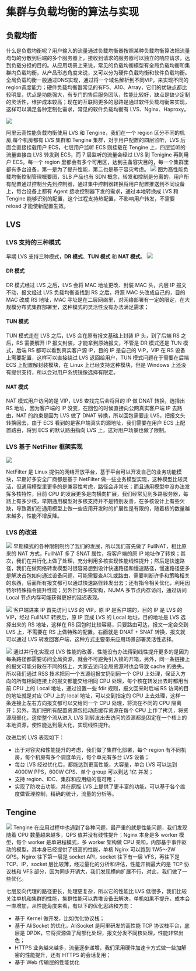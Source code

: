 # 集群与负载均衡的算法与实现
## 负载均衡
什么是负载均衡呢？用户输入的流量通过负载均衡器按照某种负载均衡算法把流量均匀的分散到后端的多个服务器上，接收到请求的服务器可以独立的响应请求，达到负载分担的目的。从应用场景上来说，常见的负载均衡模型有全局负载均衡和集群内负载均衡，从产品形态角度来说，又可以分为硬件负载均衡和软件负载均衡。全局负载均衡一般通过DNS实现，通过将一个域名解析到不同VIP，来实现不同的region调度能力；硬件负载均衡器常见的有F5、A10、Array，它们的优缺点都比较明显，优点是功能强大，有专门的售后服务团队，性能比较好，缺点是缺少定制的灵活性，维护成本较高；现在的互联网更多的思路是通过软件负载均衡来实现，这样可以满足各种定制化需求，常见的软件负载均衡有 LVS、Nginx、Haproxy。

![](http://114.116.184.67:81/images/distributed/e58ab31f70ef56e074051ed24fa4e56ec19decce.png)

阿里云高性能负载均衡使用 LVS 和 Tengine，我们在一个 region 区分不同的机房,每个机房都有 LVS 集群和 Tengine 集群，对于用户配置的四层监听，LVS 后面会直接挂载用户 ECS，七层用户监听 ECS 则挂载在 Tengine 上，四层监听的流量直接由 LVS 转发到 ECS，而 7 层监听的流量会经过 LVS 到 Tenigine 再到用户 ECS。每一个 region 里都会有多个可用区，达到主备容灾目的，每一个集群里都有多台设备，第一是为了提升性能，第二也是基于容灾考虑。
![](http://114.116.184.67:81/images/distributed/fc98cdbdb5e1c6f3f2bba08642b14aa5b95191cb.png)
图为高性能负载均衡控制管理概要图，SLB 产品也有 SDN 概念，转发和控制是分离的，用户所有配置通过控制台先到控制器，通过集中控制器转换将用户配置推送到不同设备上，每台设备上都有 Agent 接收控制器下发的需求，通过本地转换成 LVS 和 Tengine 能够识别的配置，这个过程支持热配置，不影响用户转发，不需要 reload 才能使新配置生效。

## LVS
### LVS 支持的三种模式
早期 LVS 支持三种模式，**DR 模式**、**TUN 模式** 和 **NAT 模式**。
![](http://114.116.184.67:81/images/distributed/bc742829577c79b6040b743e07d176e8d815e512.png)
#### DR 模式
DR 模式经过 LVS 之后，LVS 会将 MAC 地址更改、封装 MAC 头，内层 IP 报文不动，报文经过 LVS 负载均衡查找到 RS 之后，将源 MAC 头改成自己的，目的 MAC 改成 RS 地址，MAC 寻址是在二层网络里，对网络部署有一定的限定，在大规模分布式集群部署里，这种模式的灵活性没有办法满足需求；

#### TUN 模式
TUN 模式走在 LVS 之后，LVS 会在原有报文基础上封装 IP 头，到了后端 RS 之后，RS 需要解开 IP 报文封装，才能拿到原始报文，不管是 DR 模式还是 TUN 模式，后端 RS 都可以看到真实客户源 IP，目的 IP 是自己的 VIP，VIP 在 RS 设备上需要配置，这样可以直接绕过 LVS 返回给用户，TUN 模式问题在于需要在后端 ECS 上配置解封装模块，在 Linux 上已经支持这种模块，但是 Windows 上还没有提供支持，所以会对用户系统镜像选择有限定。

#### NAT 模式
NAT 模式用户访问的是 VIP，LVS 查找完后会将目的 IP 做 DNAT 转换，选择出 RS 地址，因为客户端的 IP 没变，在回包的时候直接向公网真实客户端 IP 去路由，NAT 的约束是因为 LVS 做了 DNAT 转换，所以回包需要走 LVS，把报文头转换回去，由于 ECS 看到的是客户端真实的源地址，我们需要在用户 ECS 上配置路由，将到 ECS 的默认路由指向 LVS 上，这对用户场景也做了限制。

### LVS 基于 NetFilter 框架实现

![](http://114.116.184.67:81/images/distributed/43e30887518af02f3c95557141b905fabeec779f.png)

NetFilter 是 Linux 提供的网络开放平台，基于平台可以开发自己的业务功能模块，早期好多安全厂商都是基于 NetFilter 做一些业务模型实现，这种模型比较灵活，但通用模型里更多的是兼容性考虑，路径会非常长；而且通用模型中没办法发挥多核特性，目前 CPU 的发展更多是向横向扩展，我们经常见到多路服务器，每路上有多少核，早期通用模型对多核支持并不是特别友善，在多核设计上有些欠缺，导致我们在通用模型上做一些应用开发时的扩展性是有限的，随着核的数量越来越多，性能不增反降。

### LVS 的改进
![](http://114.116.184.67:81/images/distributed/f2111dd6c11e8dd6ffb32a4a2156361d461e0ebf.png)
早期模式的各种限制制约了我们的发展，所以我们首先做了 FullNAT，相比原来的 NAT 方式，FullNAT 多了 SNAT 属性，将客户端的原 IP 地址作了转换；其次，我们在并行化上做了处理，充分利用多核实现性能线性提升；然后是快速路径，我们在做网络转发模型时很容易想到设计快速路径和慢速路径，慢速路径更多是解决首包如何通过设备问题，可能需要查ACL或路由，需要判断许多和策略相关的东西，后面所有报文都可以通过快速路径转发出去；还有指令相关优化，利用因特尔特殊指令提升性能；另外针对多核架构，NUMA 多节点内存访问，通过访问 Local 节点内存可能获得更好的延迟表现。

![](http://114.116.184.67:81/images/distributed/b8d1657ff0cfc1ff091443c345a3a7da1f602150.png)
客户端进来 IP 首先访问 LVS 的 VIP，原 IP 是客户端的，目的 IP 是 LVS 的 VIP，经过 FullNAT 转换后，原 IP 变成 LVS 的 Local 地址，目的地址是 LVS 选择出来的 RS 地址，这样在 RS 回包时比较容易，只要路由可达，报文一定会交到 LVS 上，不需要在 RS 上做特殊的配置。右面就是 DNAT + SNAT 转换，报文就可以通过 LVS 转发回客户端，这种方式主要带来应用场景部署灵活性选择。

![](http://114.116.184.67:81/images/distributed/77941914a0f64ecc7fee32dd248a2df6bac00309.png)
通过并行化实现对 LVS 性能的改善，性能没有办法得到线性提升更多的是因为每条路径都需要访问全局资源，就会不可避免引入锁的开箱，另外，同一条链接上的报文可能分散在不同的核上，大家去访问全局资源时也会导致 cache 的丢失。所以我们通过 RSS 技术把同一个五源组报文扔到同一个 CPU 上处理，保证入方向的所有相同连接上的报文都能交给相同 CPU 处理，每个核在转发出去时都用当前 CPU 上的 Local 地址，通过设置一些 fdir 规则，报文回来时后端 RS 访问的目的地址就是对应 CPU 上的 local 地址，可以交到指定的 CPU 上去处理，这样一条连接上左右方向报文都可以交给同一个 CPU 处理，将流在不同的 CPU 隔离开；另外，我们把所有配置资源包括动态缓存资源在每个 CPU 上作了拷贝，将资源局部化，这使整个流从进入 LVS 到转发出去访问的资源都是固定在一个核上的本地资源，使性能达到最大化，实现线性提升。

改进后的 LVS 表现如下：

- 出于对容灾和性能提升的考虑，我们做了集群化部署，每个 region 有不同机房，每个机房有多个调度单元，每个单元有多台 LVS 设备；
- 每台 LVS 经过优化后，都能达到更高性能，大容量，单台 LVS 可以达到 4000W PPS，600W CPS、单个 group 可以到达 1亿 并发；
- 支持 region、IDC、集群和应用级的高可用；
- 实现了防攻击功能，并在原版 LVS 上提供了更丰富的功能，可以基于各个维度做管理控制，精确的统计，流量的分析等。

## Tengine
![](http://114.116.184.67:81/images/distributed/db1900a027c4c7f66e2560edfaa56ec69437d942.png)
Tengine 在应用过程中也遇到了各种问题，最严重的就是性能问题，我们发现随着 CPU 数量越来越多，QPS 值并没有线性提升；Nginx 本身是多 worker 模型，每个 worker 是单进程模式，多 worker 架构做 CPU 亲和，内部基于事件驱动的模型，其本身已经提供了很高的性能，单核 Nginx 可以跑到 1W5～2W QPS。Nginx 往下第一层是 socket API，socket 往下有一层 VFS，再往下是 TCP、IP，socket 层比较薄，经过量化的分析和评估，性能开销最大的是 TCP 协议栈和 VFS 部分，因为同步开销大，我们发现横向扩展不行，对此，我们做了一些优化。

七层反向代理的路径更长，处理更复杂，所以它的性能比 LVS 低很多，我们比较关注单机和集群的性能，集群性能可以靠堆设备去解决，单机如果不提升，成本会一直增加，从性能角度来看，有以下的优化思路和方向：

- 基于 Kernel 做开发，比如优化协议栈；
- 基于 AliSocket 的优化，AliSocket 是阿里研发的高性能 TCP 协议栈平台，底层是 DPDK，它将资源做了局部化处理，报文分发不同核处理，性能非常出色；
- HTTPS 业务越来越多，流量逐步递增，我们采用硬件加速卡方式做一些加解密的性能提升，还有 HTTPS 的会话复用；
- 基于 Web 传输层的性能优化
